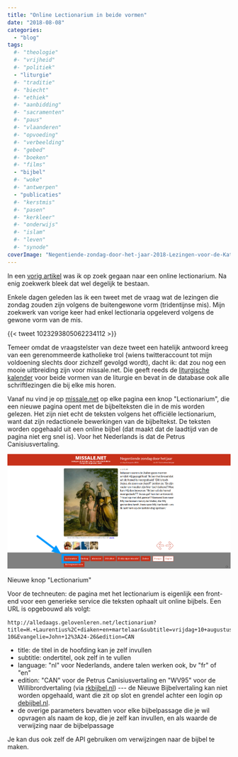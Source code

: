 ```yaml
---
title: "Online Lectionarium in beide vormen"
date: "2018-08-08"
categories: 
  - "blog"
tags:
  #- "theologie"
  #- "vrijheid"
  #- "politiek"
  - "liturgie"
  #- "traditie"
  #- "biecht"
  #- "ethiek"
  #- "aanbidding"
  #- "sacramenten"
  #- "paus"
  #- "vlaanderen"
  #- "opvoeding"
  #- "verbeelding"
  #- "gebed"
  #- "boeken"
  #- "films"
  - "bijbel"
  #- "woke"
  #- "antwerpen"
  - "publicaties"
  #- "kerstmis"
  #- "pasen"
  #- "kerkleer"
  #- "onderwijs"
  #- "islam"
  #- "leven"
  #- "synode"
coverImage: "Negentiende-zondag-door-het-jaar-2018-Lezingen-voor-de-Katholieke-Mis-1.png"
---
```


In een [vorig artikel](/blog/online-lectionarium-gevonden-onder-de-korenmaat/) was ik op zoek gegaan naar een online lectionarium. Na enig zoekwerk bleek dat wel degelijk te bestaan.  

Enkele dagen geleden las ik een tweet met de vraag wat de lezingen die zondag zouden zijn volgens de buitengewone vorm (tridentijnse mis). Mijn zoekwerk van vorige keer had enkel lectionaria opgeleverd volgens de gewone vorm van de mis.  

{{< tweet 1023293805062234112 >}}

Temeer omdat de vraagstelster van deze tweet een hatelijk antwoord kreeg van een gerenommeerde katholieke trol (wiens twitteraccount tot mijn voldoening slechts door zichzelf gevolgd wordt), dacht ik: dat zou nog een mooie uitbreiding zijn voor missale.net. Die geeft reeds de [liturgische kalender](/blog/de-liturgische-kalender-van-missale-is-ingevuld-tot-2024/) voor beide vormen van de liturgie en bevat in de database ook alle schriftlezingen die bij elke mis horen.  

Vanaf nu vind je op [missale.net](http://www.missale.net/nl) op elke pagina een knop "Lectionarium", die een nieuwe pagina opent met de bijbelteksten die in de mis worden gelezen. Het zijn niet echt de teksten volgens het officiële lectionarium, want dat zijn redactionele bewerkingen van de bijbeltekst. De teksten worden opgehaald uit een online bijbel (dat maakt dat de laadtijd van de pagina niet erg snel is). Voor het Nederlands is dat de Petrus Canisiusvertaling.  

![](images/Negentiende-zondag-door-het-jaar-2018-Lezingen-voor-de-Katholieke-Mis.png)

Nieuwe knop "Lectionarium"

Voor de techneuten: de pagina met het lectionarium is eigenlijk een front-end voor een generieke service die teksten ophaalt uit online bijbels. Een URL is opgebouwd als volgt:  

```
http://alledaags.gelovenleren.net/lectionarium?title=H.+Laurentius%2C+diaken+en+martelaar&subtitle=vrijdag+10+augustus+2018&language=nl&Eerste+lezing=2Cor+9%3A6-10&Evangelie=John+12%3A24-26&edition=CAN
```

- title: de titel in de hoofding kan je zelf invullen
- subtitle: ondertitel, ook zelf in te vullen
- language: "nl" voor Nederlands, andere talen werken ook, bv "fr" of "en"
- edition: "CAN" voor de Petrus Canisiusvertaling en "WV95" voor de Willibrordvertaling (via [rkbijbel.nl](https://rkbijbel.nl/kbs/home)) --- de Nieuwe Bijbelvertaling kan niet worden opgehaald, want die zit op slot en grendel achter een login op [debijbel.nl](https://www.debijbel.nl/).
- de overige parameters bevatten voor elke bijbelpassage die je wil opvragen als naam de kop, die je zelf kan invullen, en als waarde de verwijzing naar de bijbelpassage

Je kan dus ook zelf de API gebruiken om verwijzingen naar de bijbel te maken.

